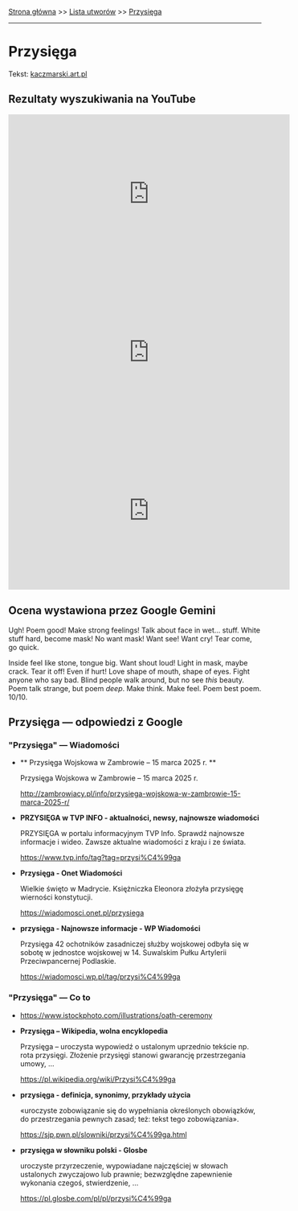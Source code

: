 [Strona główna](../index.md) >> [Lista utworów](../list.md) >> [Przysięga](495.md)

---

# Przysięga

Tekst: [kaczmarski.art.pl](https://www.kaczmarski.art.pl/tworczosc/wiersze/przysiega/)

## Rezultaty wyszukiwania na YouTube

<iframe width="560" height="315" src="https://www.youtube.com/embed/thLAxHyDhTI?si=IdontcarewhotheIRSsendsImnotpayingtaxes" title="YouTube video player" frameborder="0" allow="accelerometer; autoplay; clipboard-write; encrypted-media; gyroscope; picture-in-picture; web-share" referrerpolicy="strict-origin-when-cross-origin" allowfullscreen></iframe>

<iframe width="560" height="315" src="https://www.youtube.com/embed/5QmjzkbF9M8?si=IdontcarewhotheIRSsendsImnotpayingtaxes" title="YouTube video player" frameborder="0" allow="accelerometer; autoplay; clipboard-write; encrypted-media; gyroscope; picture-in-picture; web-share" referrerpolicy="strict-origin-when-cross-origin" allowfullscreen></iframe>

<iframe width="560" height="315" src="https://www.youtube.com/embed/D25LtzaISMA?si=IdontcarewhotheIRSsendsImnotpayingtaxes" title="YouTube video player" frameborder="0" allow="accelerometer; autoplay; clipboard-write; encrypted-media; gyroscope; picture-in-picture; web-share" referrerpolicy="strict-origin-when-cross-origin" allowfullscreen></iframe>

## Ocena wystawiona przez Google Gemini

Ugh! Poem good! Make strong feelings! Talk about face in wet... stuff. White stuff hard, become mask! No want mask! Want see! Want cry! Tear come, go quick. 

Inside feel like stone, tongue big. Want shout loud! Light in mask, maybe crack. Tear it off! Even if hurt! Love shape of mouth, shape of eyes. Fight anyone who say bad. Blind people walk around, but no see *this* beauty. Poem talk strange, but poem *deep*. Make think. Make feel. Poem best poem. 10/10.


## Przysięga — odpowiedzi z Google

### "Przysięga" — Wiadomości

- **  Przysięga Wojskowa w Zambrowie – 15 marca 2025 r.  **

    Przysięga Wojskowa w Zambrowie – 15 marca 2025 r. 

   <http://zambrowiacy.pl/info/przysiega-wojskowa-w-zambrowie-15-marca-2025-r/>
- **PRZYSIĘGA w TVP INFO - aktualności, newsy, najnowsze wiadomości**

    PRZYSIĘGA w portalu informacyjnym TVP Info. Sprawdź najnowsze informacje i wideo. Zawsze aktualne wiadomości z kraju i ze świata. 

   <https://www.tvp.info/tag?tag=przysi%C4%99ga>
- **Przysięga - Onet Wiadomości**

    Wielkie święto w Madrycie. Księżniczka Eleonora złożyła przysięgę wierności konstytucji. 

   <https://wiadomosci.onet.pl/przysiega>
- **przysięga - Najnowsze informacje - WP Wiadomości**

    Przysięga 42 ochotników zasadniczej służby wojskowej odbyła się w sobotę w jednostce wojskowej w 14. Suwalskim Pułku Artylerii Przeciwpancernej Podlaskie. 

   <https://wiadomosci.wp.pl/tag/przysi%C4%99ga>

### "Przysięga" — Co to

- <https://www.istockphoto.com/illustrations/oath-ceremony>
- **Przysięga – Wikipedia, wolna encyklopedia**

    Przysięga – uroczysta wypowiedź o ustalonym uprzednio tekście np. rota przysięgi. Złożenie przysięgi stanowi gwarancję przestrzegania umowy, ... 

   <https://pl.wikipedia.org/wiki/Przysi%C4%99ga>
- **przysięga - definicja, synonimy, przykłady użycia**

    «uroczyste zobowiązanie się do wypełniania określonych obowiązków, do przestrzegania pewnych zasad; też: tekst tego zobowiązania». 

   <https://sjp.pwn.pl/slowniki/przysi%C4%99ga.html>
- **przysięga w słowniku polski - Glosbe**

    uroczyste przyrzeczenie, wypowiadane najczęściej w słowach ustalonych zwyczajowo lub prawnie; bezwzględne zapewnienie wykonania czegoś, stwierdzenie, ... 

   <https://pl.glosbe.com/pl/pl/przysi%C4%99ga>

